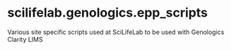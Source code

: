 scilifelab.genologics.epp_scripts
=================================

Various site specific scripts used at SciLifeLab to be used with Genologics Clarity LIMS
